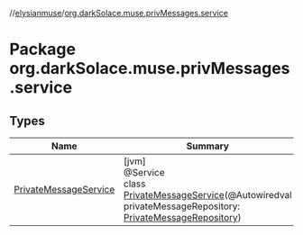 //[elysianmuse](../../index.md)/[org.darkSolace.muse.privMessages.service](index.md)

# Package org.darkSolace.muse.privMessages.service

## Types

| Name | Summary |
|---|---|
| [PrivateMessageService](-private-message-service/index.md) | [jvm]<br>@Service<br>class [PrivateMessageService](-private-message-service/index.md)(@Autowiredval privateMessageRepository: [PrivateMessageRepository](../org.darkSolace.muse.privMessages.repository/-private-message-repository/index.md)) |
